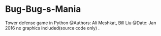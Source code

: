 # Bug-Bug-s-Mania
Tower defense game in Python
@Authors: Ali Meshkat, Bill Liu
@Date: Jan 2016
no graphics included(source code only)
.
